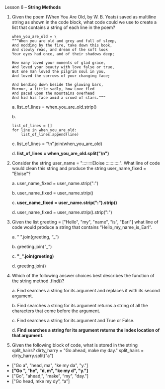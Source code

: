 Lesson 6 – **String Methods**

1.	Given the poem (When You Are Old, by W. B. Yeats) saved as multiline string as shown in the code block, what code could we use to create a list that contains a string of each line in the poem?

		when_you_are_old = \
		“””When you are old and grey and full of sleep,
		And nodding by the fire, take down this book,
		And slowly read, and dream of the soft look
		Your eyes had once, and of their shadows deep;

		How many loved your moments of glad grace,
		And loved your beauty with love false or true,
		But one man loved the pilgrim soul in you,
		And loved the sorrows of your changing face;

		And bending down beside the glowing bars,
		Murmur, a little sadly, how Love fled
		And paced upon the mountains overhead
		And hid his face amid a crowd of stars.”””
	
	a.	list_of_lines = when_you_are_old.strip()
	
	b.	
		
		list_of_lines = []
		for line in when_you_are_old:
			list_of_lines.append(line)
	
	c.	list_of_lines = “\n”.join(when_you_are_old)
	
	d.	**list_of_lines = when_you_are_old.split("\n")**

2.	Consider the string user_name = "::::::::Eloise :::::::::::". What line of code would clean this string and produce the string user_name_fixed = "Eloise"?

	a.	user_name_fixed = user_name.strip(":")

	b.	user_name_fixed = user_name.strip()

	c.	**user_name_fixed = user_name.strip(":").strip()**

	d.	user_name_fixed = user_name.strip().strip(":")

3.	Given the list greeting = ["Hello", "my", "name", "is", "Earl"] what line of code would produce a string that contains “Hello_my_name_is_Earl”.

	a.	" ".join(greeting, “_”)
	
	b.	greeting.join(“_”)
	
	c.	**"_".join(greeting)**

	d.	greeting.join()

4.	Which of the following answer choices best describes the function of the string method .find()?

	a.	Find searches a string for its argument and replaces it with its second argument.

	b.	Find searches a string for its argument returns a string of all the characters that come before the argument.

	c.	Find searches a string for its argument and True or False.

	d.	**Find searches a string for its argument returns the index location of that argument.**

5.	Given the following block of code, what is stored in the string split_hairs?
dirty_harry = "Go ahead, make my day."
split_hairs = dirty_harry.split("a")
-	["Go a", "head, ma", "ke my da", "y."]
-	**["Go ", "he", "d, m", "ke my d", "y."]**
-	["Go", "ahead,", "make”, “my", "day."]
-	["Go head, mke my dy”, “a”]

